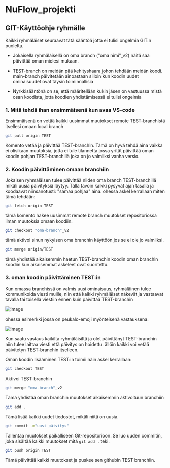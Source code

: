 # NuFlow_projekti

## GIT-Käyttöohje ryhmälle
Kaikki ryhmäläiset seuraavat tätä sääntöä jotta ei tulisi ongelmia GIT:n puolelta.

- Jokaisella ryhmäläisellä on oma branch ("oma nimi"_v2) näitä saa päivittää oman mielesi mukaan.
  
- TEST-branch on meidän pää kehityshaara johon tehdään meidän koodi. main-branch päivitetään ainoastaan silloin kun koodin uudet ominaisuudet ovat täysin toiminnallisia

- Nyrkkisääntönä on se, että määritellään kukin jäsen on vastuussa mistä osan koodista, jotta koodien yhdistämisessä ei tulisi ongelmia

### 1. Mitä tehdä ihan ensimmäisenä kun avaa VS-code

Ensimmäisenä on vetää kaikki uusimmat muutokset remote TEST-branchistä itsellesi omaan local branch

```bash
git pull origin TEST
```
Komento vetää ja päivittää TEST-branchin. Tämä on hyvä tehdä aina vaikka ei olisikaan muutoksia, jotta ei tule tilannetta jossa yrität päivittää oman koodin pohjan TEST-branchillä joka on jo valmiiksi vanha versio.

### 2. Koodin päivittäminen omaan branchiin
Jokaisen ryhmäläisen tulee päivittää niiden oma branch TEST-branchillä mikäli uusia päivityksiä löytyy. Tällä tavoin kaikki pysyvät ajan tasalla ja koodaavat niinsanotusti: "samaa pohjaa" aina.
ohessa askel kerrallaan miten tämä tehdään:

```bash
git fetch origin TEST
```
tämä komento hakee uusimmat remote branch muutokset repositoriossa ilman muutoksia omaan koodiin.

```bash
git checkout "oma-branch"_v2
```
tämä aktivoi sinun nykyisen oma branchin käyttöön jos se ei ole jo valmiiksi.

```bash
git merge origin/TEST
```
tämä yhdistää aikaisemmin haetun TEST-branchin koodin oman branchin koodiin kun aikaisemmat askeleet ovat suoritettu. 

### 3. oman koodin päivittäminen TEST:in
Kun omassa branchissä on valmis uusi ominaisuus, ryhmäläinen tulee kommunikoida viesti muille, niin että kaikki ryhmäläiset näkevät ja vastaavat tavalla tai toisella viestiin ennen kuin päivittää TEST-branchin

![image](https://github.com/user-attachments/assets/1c92dde1-0cea-43aa-9945-f07975be2a6b)

ohessa esimerkki jossa on peukalo-emoji myönteisenä vastauksena.

![image](https://github.com/user-attachments/assets/2316501a-ae76-457e-83c4-680b4349d4b9)

Kun saatu vastaus kaikilta ryhmäläisiltä ja olet päivittänyt TEST-branchin niin tulee laittaa viesti että päivitys on hoidettu. ällöin kaikki voi vetää päivitetyn TEST-branchin itselleen. 

Oman koodin lisääminen TEST:in toimii näin askel kerrallaan:

```bash
git checkout TEST
```
Aktivoi TEST-branchin

```bash
git merge "oma-branch"_v2
```
Tämä yhdistää oman branchin muutokset aikaisemmin aktivoituun branchiin

```bash
git add .
```
Tämä lisää kaikki uudet tiedostot, mikäli niitä on uusia.

```bash
git commit -m"uusi päivitys"
```
Tallentaa muutokset paikalliseen Git-repositorioon. Se luo uuden commitin, joka sisältää kaikki muutokset mitä `git add .` teki.

```bash
git push origin TEST
```
Tämä päivittää kaikki muutokset ja puskee sen githubin TEST branchiin.
